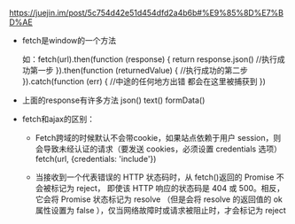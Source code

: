 https://juejin.im/post/5c754d42e51d454dfd2a4b6b#%E9%85%8D%E7%BD%AE

* fetch是window的一个方法

	如：fetch(url).then(function (response) {
		    return response.json()   //执行成功第一步
		}).then(function (returnedValue) {
		    //执行成功的第二步
		}).catch(function (err) {
		    //中途的任何地方出错  都会在这里被捕获到
		})

* 上面的response有许多方法 json() text() formData()

* fetch和ajax的区别：

     * Fetch跨域的时候默认不会带cookie，如果站点依赖于用户 session，则会导致未经认证的请求（要发送 cookies，必须设置 credentials 选项）fetch(url, {credentials: 'include'})
	
     * 当接收到一个代表错误的 HTTP 状态码时，从 fetch()返回的 Promise 不会被标记为 reject， 即使该 HTTP 响应的状态码是 404 或 500。相反，它会将 Promise 状态标记为 resolve （但是会将 resolve 的返回值的 ok 属性设置为 false ），仅当网络故障时或请求被阻止时，才会标记为 reject
